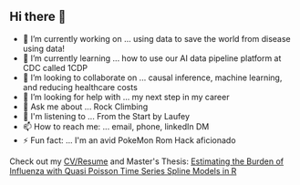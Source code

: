 ## Hi there 👋


- 🔭 I’m currently working on ... using data to save the world from disease using data! 
- 🌱 I’m currently learning ... how to use our AI data pipeline platform at CDC called 1CDP
- 👯 I’m looking to collaborate on ... causal inference, machine learning, and reducing healthcare costs
- 🤔 I’m looking for help with ... my next step in my career
- 💬 Ask me about ... Rock Climbing 
- 🎵 I'm listening to ... From the Start by Laufey
- 📫 How to reach me: ... email, phone, linkedIn DM
- ⚡ Fun fact: ... I'm an avid PokeMon Rom Hack aficionado 

Check out my [CV/Resume](https://github.com/jlmassey1991/CV-Resume/blob/main/resume_datascience.pdf) and Master's Thesis: [Estimating the Burden of Influenza with Quasi Poisson Time Series Spline Models in R ](https://github.com/jlmassey1991/Master-s-Thesis) 


